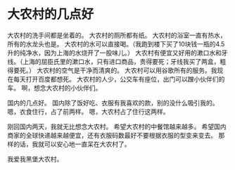 # 大农村的几点好


大农村的洗手间都是坐着的。
大农村的厕所都有纸。
大农村的浴室一直有热水，所有的水龙头也是。
大农村的水可以直接喝。（我跑到楼下买了10块钱一瓶的4.5升的纯净水，因为上海的水烧开了一股味儿。）
大农村有便宜又好用的漱口水和牙线。（上海的屈臣氏里的漱口水，只有进口商品，贵得要死；牙线我买了两盒，粗得要死。）
大农村的空气是干净而清爽的。
大农村可以用谷歌所有的服务。我现在每天打开百度都想死。
大农村的人少，公交车有座位，出门可以蹭小伙伴们的车。
啊，想念大农村的小伙伴们。

国内的几点好。
国内除了饭好吃、衣服有我喜欢的款，别的没什么吸引我的。嗯，衣食住行，占了前两样。
嗯，大农村占了住行这两样。

刚回国内两天，我就无比想念大农村。
希望大农村的中餐馆越来越多。
希望国内商家的全球快递越来越便宜，还有衣服码数最好不要根据衣服的型变来变去。
那样的话，我就可以安心地一直呆在大农村了。

我爱我黑堡大农村。

